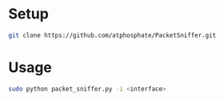 # Setup
```bash
git clone https://github.com/atphosphate/PacketSniffer.git
```
# Usage
```bash
sudo python packet_sniffer.py -i <interface>
```
